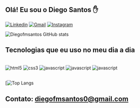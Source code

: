 ## Olá! Eu sou o Diego Santos ✋

[![Linkedin](https://img.shields.io/badge/LinkedIn-0077B5?style=for-the-badge&logo=linkedin&logoColor=white)](https://www.linkedin.com/in/diego-santos-6165b4231/)
[![Gmail](https://img.shields.io/badge/Gmail-D14836?style=for-the-badge&logo=gmail&logoColor=white)](diegofmsantos0@gmail.com)
[![Instagram](https://img.shields.io/badge/Instagram-E4405F?style=for-the-badge&logo=instagram&logoColor=white)](https://www.instagram.com/dimoreirasantos/)


![Diegofmsantos GitHub stats](https://github-readme-stats.vercel.app/api?username=diegofmsantos&show_icons=true&theme=dracula)

## Tecnologias que eu uso no meu dia a dia
<div style="display: inline_block"></br>
<img align="center" alt="html5" src="https://img.shields.io/badge/HTML5-E34F26?style=for-the-badge&logo=html5&logoColor=white"/>
<img align="center" alt="css3" src="https://img.shields.io/badge/CSS3-1572B6?style=for-the-badge&logo=css3&logoColor=white"/>
<img align="center" alt="javascript" src="https://img.shields.io/badge/JavaScript-F7DF1E?style=for-the-badge&logo=javascript&logoColor=black"/>
<img align="center" alt="javascript" src="https://img.shields.io/badge/TypeScript-007ACC?style=for-the-badge&logo=typescript&logoColor=white"/>
<img align="center" alt="javascript" src="https://img.shields.io/badge/React-20232A?style=for-the-badge&logo=react&logoColor=61DAFB"/>
</div></br>

[![Top Langs](https://github-readme-stats.vercel.app/api/top-langs/?username={diegofmsantos}&theme=blue-green)

## Contato: diegofmsantos0@gmail.com
